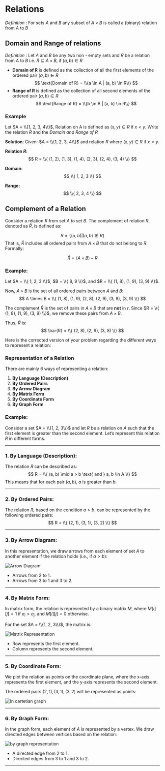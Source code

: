 # Relations

*Definition* :
For sets $A$ and $B$ any subset of $A \times B$ is called a (binary) relation from $A$ to $B$

## Domain and Range of relations
*Definition* :
Let $A$ and $B$ be any two non - empty sets and $R$ be a relation from $A$ to $B$ i.e. $R \subseteq A \times B$, if $(a, b) \in R$ 
 - **Domain of R** is defined as the collection of all the first elements of the ordered pair $(a, b) \in R$
$$
\text{Domain of R} = \\{a \in A | (a, b) \in R\\}
$$
 - **Range of R** is defined as the collection of all second elements of the ordered pair $(a, b) \in R$
$$
\text{Range of R} = \\{b \in B | (a, b) \in R\\}
$$

### Example
Let $A = \\{1, 2, 3, 4\\}$, Relation on A is defined as $(x ,y) \in R$ if $x \lt y$. Write the relation $R$ and the *Domain and Range of R*

**Solution**:
Given: $A = \\{1, 2, 3, 4\\}$ and relation $R$ where $(x, y) \in R$ if $x < y$.

**Relation $R$:**
$$
R = \\{ (1, 2), (1, 3), (1, 4), (2, 3), (2, 4), (3, 4) \\}
$$

**Domain:**
$$
\\{ 1, 2, 3 \\}
$$

**Range:**
$$
\\{ 2, 3, 4 \\}
$$

## Complement of a Relation

Consider a relation $R$ from set $A$ to set $B$. The complement of relation $R$, denoted as $\bar{R}$,  is defined as:

$$
\bar{R} = \{ (a, b) | (a, b) \notin R \}
$$
That is, $\bar{R}$ includes all ordered pairs from $A \times B$ that do not belong to $R$. Formally:

$$
\bar{R} = (A \times B) - R
$$

### Example:

Let $A = \\{ 1, 2, 3 \\}$, $B = \\{ 8, 9 \\}$, and $R = \\{ (1, 8), (1, 9), (3, 9) \\}$.

Now, $A \times B$ is the set of all ordered pairs between $A$ and $B$:
$$
A \times B = \\{ (1, 8), (1, 9), (2, 8), (2, 9), (3, 8), (3, 9) \\}
$$

The complement $\bar{R}$ is the set of pairs in $A \times B$ that are **not** in $r$. Since $R = \\{ (1, 8), (1, 9), (3, 9) \\}$, we remove these pairs from $A \times B$.

Thus, $\bar{R}$ is:
$$
\bar{R} = \\{ (2, 8), (2, 9), (3, 8) \\}
$$




Here is the corrected version of your problem regarding the different ways to represent a relation:

### Representation of a Relation
There are mainly 6 ways of representing a relation:

1. **By Language (Description)**
2. **By Ordered Pairs**
3. **By Arrow Diagram**
4. **By Matrix Form**
5. **By Coordinate Form**
6. **By Graph Form**

### Example:
Consider a set $A = \\{1, 2, 3\\}$ and let $R$ be a relation on $A$ such that the first element is greater than the second element. Let’s represent this relation $R$ in different forms.

---

### 1. **By Language (Description)**:
The relation $R$ can be described as:
$$
R = \\{ (a, b) \mid a > b \text{ and } a, b \in A \\}
$$
This means that for each pair $(a, b)$, $a$ is greater than $b$.

---

### 2. **By Ordered Pairs**:
The relation $R$, based on the condition $a > b$, can be represented by the following ordered pairs:
$$
R = \\{ (2, 1), (3, 1), (3, 2) \\}
$$

---

### 3. **By Arrow Diagram**:
In this representation, we draw arrows from each element of set $A$ to another element if the relation holds (i.e., if $a > b$):

![Arrow Diagram](https://lh3.googleusercontent.com/d/1TtynjLc43tLc531_pLd41cCcaQvdzPzf)

- Arrows from 2 to 1.
- Arrows from 3 to 1 and 3 to 2.

---

### 4. **By Matrix Form**:
In matrix form, the relation is represented by a binary matrix $M$, where $M[i][j] = 1$ if $a_i > a_j$, and $M[i][j] = 0$ otherwise.

For the set $A = \\{1, 2, 3\\}$, the matrix is:

![Matrix Representation](https://lh3.googleusercontent.com/d/1ok0kAd0MR6cA1Okt2wCWJLg-9Z5tVvzx)

- Row represents the first element.
- Column represents the second element.

---

### 5. **By Coordinate Form**:
We plot the relation as points on the coordinate plane, where the x-axis represents the first element, and the y-axis represents the second element.

The ordered pairs $(2, 1), (3, 1), (3, 2)$ will be represented as points:

![In cartetian graph](https://lh3.googleusercontent.com/d/1mmpa2Vr0YL6P8Y2c8V-M20pSYFUq9c4z)

---

### 6. **By Graph Form**:
In the graph form, each element of $A$ is represented by a vertex. We draw directed edges between vertices based on the relation:

![by graph representation](https://lh3.googleusercontent.com/d/1j9G-n76RTJh_rdDeB7YlcRbvoOvxmkjk)

- A directed edge from 2 to 1.
- Directed edges from 3 to 1 and 3 to 2.

---
